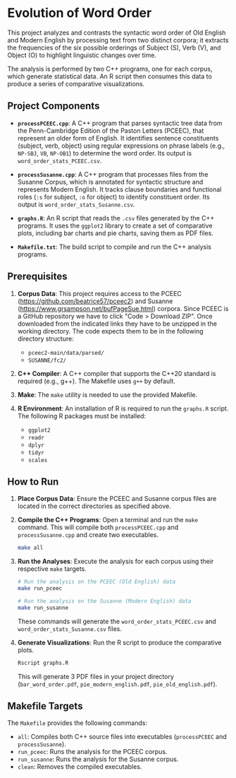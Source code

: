 # Evolution of Word Order
This project analyzes and contrasts the syntactic word order of Old English and Modern English by processing text from two distinct corpora; it extracts the frequencies of the six possible orderings of Subject (S), Verb (V), and Object (O) to highlight linguistic changes over time.

The analysis is performed by two C++ programs, one for each corpus, which generate statistical data. An R script then consumes this data to produce a series of comparative visualizations.

## Project Components

* **`processPCEEC.cpp`**: A C++ program that parses syntactic tree data from the Penn-Cambridge Edition of the Paston Letters (PCEEC), that represent an older form of English. It identifies sentence constituents (subject, verb, object) using regular expressions on phrase labels (e.g., `NP-SBJ`, `VB`, `NP-OB1`) to determine the word order. Its output is `word_order_stats_PCEEC.csv`.

* **`processSusanne.cpp`**: A C++ program that processes files from the Susanne Corpus, which is annotated for syntactic structure and represents Modern English. It tracks clause boundaries and functional roles (`:s` for subject, `:o` for object) to identify constituent order. Its output is `word_order_stats_Susanne.csv`.

* **`graphs.R`**: An R script that reads the `.csv` files generated by the C++ programs. It uses the `ggplot2` library to create a set of comparative plots, including bar charts and pie charts, saving them as PDF files.

* **`Makefile.txt`**: The build script to compile and run the C++ analysis programs.

## Prerequisites

1.  **Corpus Data**: This project requires access to the PCEEC (https://github.com/beatrice57/pceec2) and Susanne (https://www.grsampson.net/bufPageSue.html) corpora. Since PCEEC is a GitHub repository we have to click "Code > Download ZIP". Once downloaded from the indicated links they have to be unzipped in the working directory. The code expects them to be in the following directory structure:
    * `pceec2-main/data/parsed/` 
    * `SUSANNE/fc2/`

2.  **C++ Compiler**: A C++ compiler that supports the C++20 standard is required (e.g., g++). The Makefile uses `g++` by default.

3.  **Make**: The `make` utility is needed to use the provided Makefile.

4.  **R Environment**: An installation of R is required to run the `graphs.R` script. The following R packages must be installed:
    * `ggplot2`
    * `readr`
    * `dplyr`
    * `tidyr`
    * `scales`

## How to Run

1.  **Place Corpus Data**: Ensure the PCEEC and Susanne corpus files are located in the correct directories as specified above.

2.  **Compile the C++ Programs**: Open a terminal and run the `make` command. This will compile both `processPCEEC.cpp` and `processSusanne.cpp` and create two executables.
    ```sh
    make all
    ```

3.  **Run the Analyses**: Execute the analysis for each corpus using their respective `make` targets.
    ```sh
    # Run the analysis on the PCEEC (Old English) data
    make run_pceec

    # Run the analysis on the Susanne (Modern English) data
    make run_susanne
    ```
    These commands will generate the `word_order_stats_PCEEC.csv` and `word_order_stats_Susanne.csv` files.

4.  **Generate Visualizations**: Run the R script to produce the comparative plots.
    ```sh
    Rscript graphs.R
    ```
    This will generate 3 PDF files in your project directory (`bar_word_order.pdf`, `pie_modern_english.pdf`, `pie_old_english.pdf`).

## Makefile Targets

The `Makefile` provides the following commands:
* `all`: Compiles both C++ source files into executables (`processPCEEC` and `processSusanne`).
* `run_pceec`: Runs the analysis for the PCEEC corpus.
* `run_susanne`: Runs the analysis for the Susanne corpus.
* `clean`: Removes the compiled executables.
